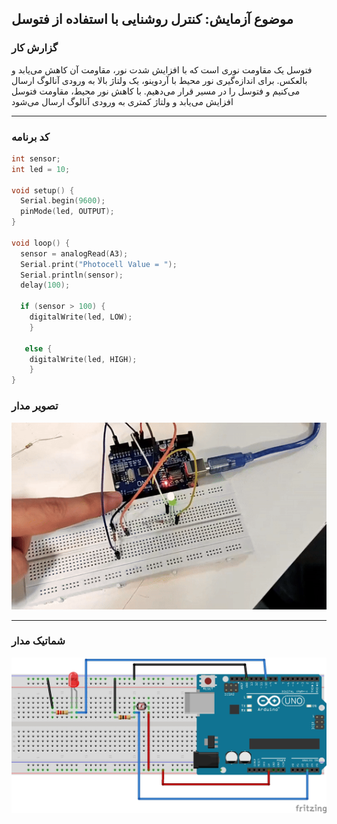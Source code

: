 ## موضوع آزمایش: کنترل روشنایی با استفاده از فتوسل 

### گزارش کار

فتوسل یک مقاومت نوری است که با افزایش شدت نور، مقاومت آن کاهش می‌یابد و بالعکس. برای اندازه‌گیری نور محیط با آردوینو، یک ولتاژ بالا به ورودی آنالوگ ارسال می‌کنیم و فتوسل را در مسیر قرار می‌دهیم. با کاهش نور محیط، مقاومت فتوسل افزایش می‌یابد و ولتاژ کمتری به ورودی آنالوگ ارسال می‌شود

---

### کد برنامه

```cpp
int sensor;
int led = 10;

void setup() {
  Serial.begin(9600);
  pinMode(led, OUTPUT);
}

void loop() {
  sensor = analogRead(A3);
  Serial.print("Photocell Value = ");
  Serial.println(sensor);
  delay(100);

  if (sensor > 100) {
    digitalWrite(led, LOW);
    }

   else {
    digitalWrite(led, HIGH);
    }
}
```

### تصویر مدار


![pic micro](/pic/microprocessor3.jpg)


---

### شماتیک مدار 


![pic schematic](/pic/schematic_2.jpg)

